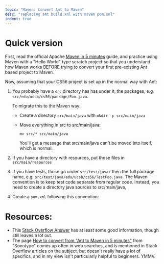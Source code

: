 ```yaml
---
topic: "Maven: Convert Ant to Maven"
desc: "replacing ant build.xml with maven pom.xml"
indent: true
---
```


# Quick version

First, read the official Apache [Maven in 5 minutes](https://maven.apache.org/guides/getting-started/maven-in-five-minutes.html) guide, and practice using Maven with a "Hello World" type scratch project so that you understand how Maven works BEFORE trying to convert your first pre-existing Ant based project to Maven. 

Now, assuming that your CS56 project is set up in the normal way with Ant:

1. You probably have a `src` directory has has under it, the packages, e.g. `src/edu/ucsb/cs56/package/Foo.java`.   

   To migrate this to the Maven way:
   
   * Create a directory `src/main/java` with `mkdir -p src/main/java`
   * Move everything in src to src/main/java:
      ```
      mv src/* src/main/java
      ```
      
      You'll get a message that src/main/java can't be moved into itself, which is normal.

2.  If you have a directory with resources, put those files in `src/main/resources`

3.  If you have tests, those go under `src/test/java/` then the full package name, e.g. `src/test/java/edu/ucsb/cs56/TestFoo.java`.    The Maven convention is to keep test code separate from regular code.
   Instead, you need to create a directory java sources to src/main/java,

4. Create a `pom.xml` following this convention:



# Resources:

* This [Stack Overflow Answer](https://stackoverflow.com/questions/4029501/how-to-convert-ant-project-to-maven-project) has at least some good information, though still leaves a lot out.
* The page [How to convert from "Ant to Maven in 5 minutes"](http://blog.sonatype.com/2009/04/how-to-convert-from-ant-to-maven-in-5-minutes/) from "Sonotype" comes up often in web searches, and is mentioned in Stack Overflow articles on the subject, but doesn't really have a lot of specifics, and in my view isn't particularly helpful to beginners.  YMMV.
